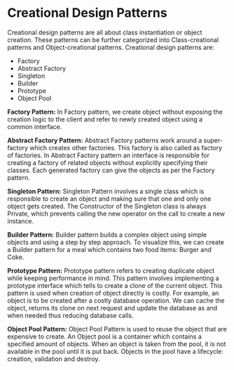 # Creational Design Patterns

Creational design patterns are all about class instantiation or object creation. These patterns can be further categorized into Class-creational patterns and Object-creational patterns. Creational design patterns are:

-   Factory
-   Abstract Factory
-   Singleton
-   Builder
-   Prototype
-   Object Pool

**Factory Pattern:** In Factory pattern, we create object without exposing the creation logic to the client and refer to newly created object using a common interface.

**Abstract Factory Pattern:** Abstract Factory patterns work around a super-factory which creates other factories. This factory is also called as factory of factories. In Abstract Factory pattern an interface is responsible for creating a factory of related objects without explicitly specifying their classes. Each generated factory can give the objects as per the Factory pattern.

**Singleton Pattern:** Singleton Pattern involves a single class which is responsible to create an object and making sure that one and only one object gets created. The Constructor of the Singleton class is always Private, which prevents calling the new operator on the call to create a new instance.

**Builder Pattern:** Builder pattern builds a complex object using simple objects and using a step by step approach. To visualize this, we can create a Builder pattern for a meal which contains two food items: Burger and Coke.

**Prototype Pattern:** Prototype pattern refers to creating duplicate object while keeping performance in mind. This pattern involves implementing a prototype interface which tells to create a clone of the current object. This pattern is used when creation of object directly is costly. For example, an object is to be created after a costly database operation. We can cache the object, returns its clone on next request and update the database as and when needed thus reducing database calls.

**Object Pool Pattern:** Object Pool Pattern is used to reuse the object that are expensive to create. An Object pool is a container which contains a specified amount of objects. When an object is taken from the pool, it is not available in the pool until it is put back. Objects in the pool have a lifecycle: creation, validation and destroy.
